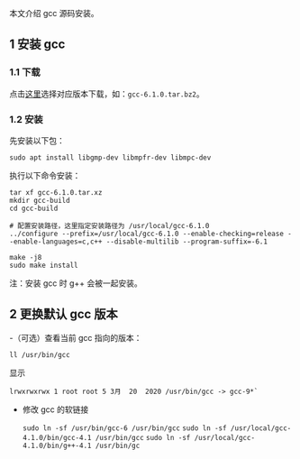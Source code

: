 
本文介绍 gcc 源码安装。

## 1 安装 gcc

### 1.1 下载

点击[这里](http://ftp.gnu.org/gnu/gcc/)选择对应版本下载，如：`gcc-6.1.0.tar.bz2`。

### 1.2 安装

先安装以下包：
```shell
sudo apt install libgmp-dev libmpfr-dev libmpc-dev
```

执行以下命令安装：
```shell
tar xf gcc-6.1.0.tar.xz
mkdir gcc-build
cd gcc-build

# 配置安装路径，这里指定安装路径为 /usr/local/gcc-6.1.0
../configure --prefix=/usr/local/gcc-6.1.0 --enable-checking=release --enable-languages=c,c++ --disable-multilib --program-suffix=-6.1

make -j8
sudo make install
```

注：安装 gcc 时 g++ 会被一起安装。

## 2 更换默认 gcc 版本

-（可选）查看当前 gcc 指向的版本：

  ```shell
  ll /usr/bin/gcc
  ```
  显示
  ```shell
  lrwxrwxrwx 1 root root 5 3月  20  2020 /usr/bin/gcc -> gcc-9*`
  ```

- 修改 gcc 的软链接

  `sudo ln -sf /usr/bin/gcc-6 /usr/bin/gcc`
  `sudo ln -sf /usr/local/gcc-4.1.0/bin/gcc-4.1 /usr/bin/gcc`
  `sudo ln -sf /usr/local/gcc-4.1.0/bin/g++-4.1 /usr/bin/gc`

